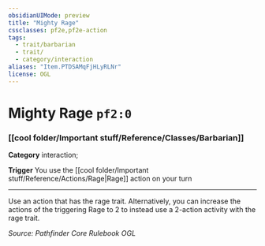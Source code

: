 ```yaml
---
obsidianUIMode: preview
title: "Mighty Rage"
cssclasses: pf2e,pf2e-action
tags:
  - trait/barbarian
  - trait/
  - category/interaction
aliases: "Item.PTDSAMqFjHLyRLNr"
license: OGL
---
```

# Mighty Rage `pf2:0`

### [[cool folder/Important stuff/Reference/Classes/Barbarian]]

**Category** interaction; 




**Trigger** You use the [[cool folder/Important stuff/Reference/Actions/Rage|Rage]] action on your turn

* * *

Use an action that has the rage trait. Alternatively, you can increase the actions of the triggering Rage to 2 to instead use a 2-action activity with the rage trait.

*Source: Pathfinder Core Rulebook*
*OGL*